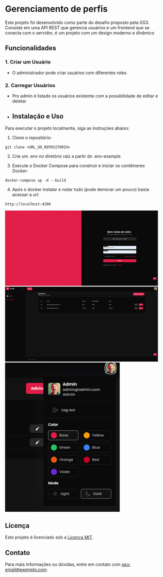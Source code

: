 # Gerenciamento de perfis

Este projeto foi desenvolvido como parte do desafio proposto pela GS3. Consiste em uma API REST que gerencia usuários e um frontend que se conecta com o servidor, é um projeto com um design moderno e dinâmico

## Funcionalidades

### 1. Criar um Usuário

- O administrador pode criar usuários com diferentes roles

### 2. Carregar Usuários

- Pro admin é listado os usuários existente com a possibilidade de editar e deletar

- ## Instalação e Uso

Para executar o projeto localmente, siga as instruções abaixo:

1. Clone o repositório:

````
git clone <URL_DO_REPOSITORIO>
````

2. Crie um .env no diretório raiz a partir do .env-example

3. Execute o Docker Compose para construir e iniciar os contêineres Docker:

````
docker-compose up -d --build
````

4. Após o docker instalar e rodar tudo (pode demorar um pouco) basta acessar a url:

````
http://localhost:4200
````

![login](https://github.com/wallace2001/profile_managment/blob/master/images/Captura%20de%20tela%202024-08-06%20230414.png?raw=true)
![users](https://github.com/wallace2001/profile_managment/blob/master/images/Captura%20de%20tela%202024-08-06%20230443.png?raw=true)
![profile](https://github.com/wallace2001/profile_managment/blob/master/images/Captura%20de%20tela%202024-08-06%20230447.png?raw=true)

## Licença

Este projeto é licenciado sob a [Licença MIT](https://opensource.org/licenses/MIT).

## Contato

Para mais informações ou dúvidas, entre em contato com [seu-email@exemplo.com](mailto:dev_kollen@outlook.com).
